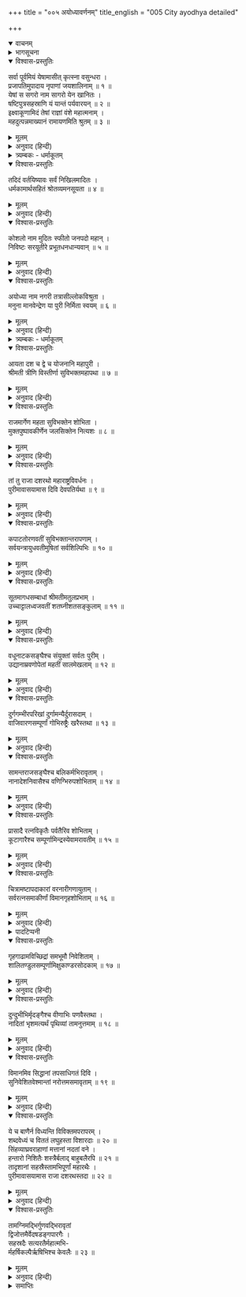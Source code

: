 +++
title = "००५ अयोध्यावर्णनम्"
title_english = "005 City ayodhya detailed"

+++
<details open><summary>वाचनम्</summary>
<div caption="श्रीराम-हरिसीताराममूर्ति-घनपाठिभ्यां वचनम्" class="audioEmbed" src="https://archive.org/download/Ramayana-recitation-Sriram-harisItArAmamUrti-Ghanapaati-v2/Kanda_1/Kanda_1_BK-005-Ayodhya_Varnavam.mp3"></div>
</details>

<details><summary>भागसूचना</summary>

5. राजा दशरथद्वारा सुरक्षित अयोध्यापुरीका वर्णन
</details>

<details open><summary>विश्वास-प्रस्तुतिः</summary>

सर्वा पूर्वमियं येषामासीत् कृत्स्ना वसुन्धरा ।  
प्रजापतिमुपादाय नृपाणां जयशालिनाम् ॥ १ ॥  
येषां स सगरो नाम सागरो येन खानितः ।  
षष्टिपुत्रसहस्राणि यं यान्तं पर्यवारयन् ॥ २ ॥  
इक्ष्वाकूणामिदं तेषां राज्ञां वंशे महात्मनाम् ।  
महदुत्पन्नमाख्यानं रामायणमिति श्रुतम् ॥ ३ ॥
</details>

<details><summary>मूलम्</summary>

सर्वा पूर्वमियं येषामासीत् कृत्स्ना वसुन्धरा ।  
प्रजापतिमुपादाय नृपाणां जयशालिनाम् ॥ १ ॥  
येषां स सगरो नाम सागरो येन खानितः ।  
षष्टिपुत्रसहस्राणि यं यान्तं पर्यवारयन् ॥ २ ॥  
इक्ष्वाकूणामिदं तेषां राज्ञां वंशे महात्मनाम् ।  
महदुत्पन्नमाख्यानं रामायणमिति श्रुतम् ॥ ३ ॥
</details>

<details><summary>अनुवाद (हिन्दी)</summary>

यह सारी पृथ्वी पूर्वकालमें प्रजापति मनुसे लेकर अबतक जिस वंशके विजयशाली नरेशोंके अधिकारमें रही है, जिन्होंने समुद्रको खुदवाया था और जिन्हें यात्राकालमें साठ हजार पुत्र घेरकर चलते थे, वे महाप्रतापी राजा सगर जिनके कुलमें उत्पन्न हुए, इन्हीं इक्ष्वाकुवंशी महात्मा राजाओंकी कुलपरम्परामें रामायणनामसे प्रसिद्ध इस महान् ऐतिहासिक काव्यकी अवतारणा हुई है ॥ १—३ ॥
</details>

<details><summary>त्र्यम्बकः - धर्माकूतम्</summary>

प्रजापतिर् मनुः । तस्येयं पृथिवी ब्रह्मणा दत्ता । स च एतस्याः परिपालनं वर्णाश्रम-धर्माणां रक्षणं दुष्ट-निग्रहः शिष्ट-परिपालनं च कर्तव्यम् इति बुद्ध्या पृथिव्याम् आर्यावर्त-पुण्य-भूमौ,
</details>

<details open><summary>विश्वास-प्रस्तुतिः</summary>

तदिदं वर्तयिष्यावः सर्वं निखिलमादितः ।  
धर्मकामार्थसहितं श्रोतव्यमनसूयता ॥ ४ ॥
</details>

<details><summary>मूलम्</summary>

तदिदं वर्तयिष्यावः सर्वं निखिलमादितः ।  
धर्मकामार्थसहितं श्रोतव्यमनसूयता ॥ ४ ॥
</details>

<details><summary>अनुवाद (हिन्दी)</summary>

हम दोनों आदिसे अन्ततक इस सारे काव्यका पूर्णरूपसे गान करेंगे । इसके द्वारा धर्म, अर्थ, काम और मोक्ष चारों पुरुषार्थोंकी सिद्धि होती है; अतः आपलोग दोषदृष्टिका परित्याग करके इसका श्रवण करें ॥ ४ ॥
</details>

<details open><summary>विश्वास-प्रस्तुतिः</summary>

कोशलो नाम मुदितः स्फीतो जनपदो महान् ।  
निविष्टः सरयूतीरे प्रभूतधनधान्यवान् ॥ ५ ॥
</details>

<details><summary>मूलम्</summary>

कोशलो नाम मुदितः स्फीतो जनपदो महान् ।  
निविष्टः सरयूतीरे प्रभूतधनधान्यवान् ॥ ५ ॥
</details>

<details><summary>अनुवाद (हिन्दी)</summary>

कोशल नामसे प्रसिद्ध एक बहुत बड़ा जनपद है, जो सरयू नदीके किनारे बसा हुआ है । वह प्रचुर धन-धान्यसे सम्पन्न, सुखी और समृद्धिशाली है ॥ ५ ॥
</details>

<details open><summary>विश्वास-प्रस्तुतिः</summary>

अयोध्या नाम नगरी तत्रासील्लोकविश्रुता ।  
मनुना मानवेन्द्रेण या पुरी निर्मिता स्वयम् ॥ ६ ॥
</details>

<details><summary>मूलम्</summary>

अयोध्या नाम नगरी तत्रासील्लोकविश्रुता ।  
मनुना मानवेन्द्रेण या पुरी निर्मिता स्वयम् ॥ ६ ॥
</details>

<details><summary>अनुवाद (हिन्दी)</summary>

उसी जनपदमें अयोध्या नामकी एक नगरी है, जो समस्त लोकोंमें विख्यात है । उस पुरीको स्वयं महाराज मनुने बनवाया और बसाया था ॥ ६ ॥
</details>

<details><summary>त्र्यम्बकः - धर्माकूतम्</summary>

तस्यां कर्मानुष्ठानार्थं वेदोक्त-धर्म-विषय-व्यवस्थापिकां स्मृतिं धर्मतो राज्य-परिपालनायोपदिश्य,

यस् त्व् इन्द्रियाणि मनसा नियम्यारभते ऽर्जुन ।  
कर्मेन्द्रियैः कर्म-योगम् असक्तः स विशिष्यते ॥  
तस्माद् असक्तः सततं कार्यं कर्म समाचर ।  
असक्तो ह्य् आचरन् कर्म परम् आप्नोति पूरुषः ॥  
संन्यासः कर्म-योगश् च निश्रेयस-कराव् उभौ ।  
तयोस् तु कर्म-संन्यासात् कर्म-योगो विशिष्यते ॥

इत्य् एवम् आदिभिः श्लोकैः प्रतिपादितं कर्म-योगं च,

इमं विवस्वते योगं प्रोक्तवान् अहम् अव्ययम् । 
विवस्वान् मनवे प्राह मनुर् इक्ष्वाकवे ऽब्रवीत् ॥

इति भगवद्-गीता-प्रतिपादित-क्रमेण दत्त्वा इक्ष्वाकुं पुत्रं नियुक्तवान् । इतर-देशेषु धर्म-विरुद्धाचार-बाहुल्यात् तेषु वासस्यापि प्रतिषिद्धत्वात् तत्रत्याचारः प्रमाणीकर्तुं न शक्यते । तथा च बोधायनः- 

> अवन्तयो ऽङ्ग-मगधाः सौराष्ट्रा दक्षिणापथाः । उपावृत्-सिन्धु-सौवीरा एते संकीर्ण-योनयः ॥ आरट्टान् कारस्करान् पौण्ड्रान् सौवीरान् वङ्ग-कलिङ्गान् प्रानूनान् इति च गत्वा पुनस्तोमेन यजेत । सर्व-पृष्ठया वा । अथ अप्य् उदाहरन्ति - पद्भ्यां स कुरुते पापं यः कलिङ्गान् प्रपद्यते । ऋषयो निष्कृतिं तस्य प्राहुर् वैश्वानरं हविः ।

इति । अतः पृथिव्यां प्रमाणीभूताचार-निर्धारणाय आर्यावर्तः पुण्य-देशस् तैर् एव गृहीतः । "प्राग् आदर्शात् प्रत्यक् काल-वनात् दक्षिणेन हिमवन्तम् उदक् पारियात्रम् एतद् आर्यावर्तम् । तस्मिन् य आचारः स प्रमाणम्" इति । तत्र अयोध्यायाम् इक्ष्वाकु-प्रभृतयः धर्मेण पृथ्वी-पालनं कृत्वा राज्ये स्व-स्व-पुत्रान् अभिषिच्य यथा-कालं वानप्रस्थाश्रमम् आश्रितवन्तः । तथा च तद्-वंश्यानाम् इदम् एव व्रतम् उक्तं कालिदासेन - 

अथ स विषय-व्यावृत्तात्मा यथा-विधि सूनवे नृपति-ककुदं दत्त्वा यूने सितातप-वारणम् । मुनि-वन-तरु-च्छायां देव्या तया सह शिश्रिये गलित-गवयसाम्-इक्ष्वाकूणाम् इदं हि कुल-व्रतम्।

इति, वार्द्धके मुनि-वृत्तीनां योगेनान्ते तनु-त्यजाम्" इत्य् अपि । तद्-वंश्यास् तु अग्रे विस्तरेण प्रतिपाद्यन्ते । तद्-वंशे विशुद्धाद् दशरथात् पतिव्रतानाम् अग्रगण्यायां कौसल्यायां श्री-राम-स्वामिनो जन्म प्रतिपादयिष्यते । महतां शुद्ध-जनिर् दुर्लभा । तथा च महाभारते - 

नदीनां च ऋषीणां च साधूनां च महात्मनाम् ।  
प्रभावो नाधिगन्तव्यः स्त्रीणां दुश्चरितस्य च ॥

इति । एतस्योदाहरणं कुम्भोद्भव-वैन्यादयो बहवः सन्ति । विस्तर-भयान् न लिख्यन्ते । अयं तु श्री-राम-स्वामी विशुद्ध-माता-पितृ-जन्यः । 
</details>

<details open><summary>विश्वास-प्रस्तुतिः</summary>

आयता दश च द्वे च योजनानि महापुरी ।  
श्रीमती त्रीणि विस्तीर्णा सुविभक्तमहापथा ॥ ७ ॥
</details>

<details><summary>मूलम्</summary>

आयता दश च द्वे च योजनानि महापुरी ।  
श्रीमती त्रीणि विस्तीर्णा सुविभक्तमहापथा ॥ ७ ॥
</details>

<details><summary>अनुवाद (हिन्दी)</summary>

वह शोभाशालिनी महापुरी बारह योजन लम्बी और तीन योजन चौड़ी थी । वहाँ बाहरके जनपदोंमें जानेका जो विशाल राजमार्ग था, वह उभयपार्श्वमें विविध वृक्षावलियोंसे विभूषित होनेके कारण सुस्पष्टतया अन्य मार्गोंसे विभक्त जान पड़ता था ॥ ७ ॥
</details>

<details open><summary>विश्वास-प्रस्तुतिः</summary>

राजमार्गेण महता सुविभक्तेन शोभिता ।  
मुक्तपुष्पावकीर्णेन जलसिक्तेन नित्यशः ॥ ८ ॥
</details>

<details><summary>मूलम्</summary>

राजमार्गेण महता सुविभक्तेन शोभिता ।  
मुक्तपुष्पावकीर्णेन जलसिक्तेन नित्यशः ॥ ८ ॥
</details>

<details><summary>अनुवाद (हिन्दी)</summary>

सुन्दर विभागपूर्वक बना हुआ महान् राजमार्ग उस पुरीकी शोभा बढ़ा रहा था । उसपर खिले हुए फूल बिखेरे जाते थे तथा प्रतिदिन उसपर जलका छिड़काव होता था ॥ ८ ॥
</details>

<details open><summary>विश्वास-प्रस्तुतिः</summary>

तां तु राजा दशरथो महाराष्ट्रविवर्धनः ।  
पुरीमावासयामास दिवि देवपतिर्यथा ॥ ९ ॥
</details>

<details><summary>मूलम्</summary>

तां तु राजा दशरथो महाराष्ट्रविवर्धनः ।  
पुरीमावासयामास दिवि देवपतिर्यथा ॥ ९ ॥
</details>

<details><summary>अनुवाद (हिन्दी)</summary>

जैसे स्वर्गमें देवराज इन्द्रने अमरावतीपुरी बसायी थी, उसी प्रकार धर्म और न्यायके बलसे अपने महान् राष्ट्रकी वृद्धि करनेवाले राजा दशरथने अयोध्यापुरीको पहलेकी अपेक्षा विशेषरूपसे बसाया था ॥ ९ ॥
</details>

<details open><summary>विश्वास-प्रस्तुतिः</summary>

कपाटतोरणवतीं सुविभक्तान्तरापणाम् ।  
सर्वयन्त्रायुधवतीमुषितां सर्वशिल्पिभिः ॥ १० ॥
</details>

<details><summary>मूलम्</summary>

कपाटतोरणवतीं सुविभक्तान्तरापणाम् ।  
सर्वयन्त्रायुधवतीमुषितां सर्वशिल्पिभिः ॥ १० ॥
</details>

<details><summary>अनुवाद (हिन्दी)</summary>

वह पुरी बड़े-बड़े फाटकों और किवाड़ोंसे सुशोभित थी । उसके भीतर पृथक्-पृथक् बाजारें थीं । वहाँ सब प्रकारके यन्त्र और अस्त्र-शस्त्र संचित थे । उस पुरीमें सभी कलाओंके शिल्पी निवास करते थे ॥ १० ॥
</details>

<details open><summary>विश्वास-प्रस्तुतिः</summary>

सूतमागधसम्बाधां श्रीमतीमतुलप्रभाम् ।  
उच्चाट्टालध्वजवतीं शतघ्नीशतसङ्कुलाम् ॥ ११ ॥
</details>

<details><summary>मूलम्</summary>

सूतमागधसम्बाधां श्रीमतीमतुलप्रभाम् ।  
उच्चाट्टालध्वजवतीं शतघ्नीशतसङ्कुलाम् ॥ ११ ॥
</details>

<details><summary>अनुवाद (हिन्दी)</summary>

स्तुति-पाठ करनेवाले सूत और वंशावलीका बखान करनेवाले मागध वहाँ भरे हुए थे । वह पुरी सुन्दर शोभासे सम्पन्न थी । उसकी सुषमाकी कहीं तुलना नहीं थी । वहाँ ऊँची-ऊँची अट्टालिकाएँ थीं, जिनके ऊपर ध्वज फहराते थे । सैकड़ों शतघ्नियों (तोपों) से वह पुरी व्याप्त थी ॥ ११ ॥
</details>

<details open><summary>विश्वास-प्रस्तुतिः</summary>

वधूनाटकसङ्घैश्च संयुक्तां सर्वतः पुरीम् ।  
उद्यानाम्रवणोपेतां महतीं सालमेखलाम् ॥ १२ ॥
</details>

<details><summary>मूलम्</summary>

वधूनाटकसङ्घैश्च संयुक्तां सर्वतः पुरीम् ।  
उद्यानाम्रवणोपेतां महतीं सालमेखलाम् ॥ १२ ॥
</details>

<details><summary>अनुवाद (हिन्दी)</summary>

उस पुरीमें ऐसी बहुत-सी नाटक-मण्डलियाँ थीं, जिनमें केवल स्त्रियाँ ही नृत्य एवं अभिनय करती थीं । उस नगरीमें चारों ओर उद्यान तथा आमोंके बगीचे थे । लम्बाई और चौड़ाईकी दृष्टिसे वह पुरी बहुत विशाल थी तथा साखूके वन उसे सब ओरसे घेरे हुए थे ॥ १२ ॥
</details>

<details open><summary>विश्वास-प्रस्तुतिः</summary>

दुर्गगम्भीरपरिखां दुर्गामन्यैर्दुरासदाम् ।  
वाजिवारणसम्पूर्णां गोभिरुष्ट्रैः खरैस्तथा ॥ १३ ॥
</details>

<details><summary>मूलम्</summary>

दुर्गगम्भीरपरिखां दुर्गामन्यैर्दुरासदाम् ।  
वाजिवारणसम्पूर्णां गोभिरुष्ट्रैः खरैस्तथा ॥ १३ ॥
</details>

<details><summary>अनुवाद (हिन्दी)</summary>

उसके चारों ओर गहरी खाई खुदी थी, जिसमें प्रवेश करना या जिसे लाँघना अत्यन्त कठिन था । वह नगरी दूसरोंके लिये सर्वथा दुर्गम एवं दुर्जय थी । घोड़े, हाथी, गाय-बैल, ऊँट तथा गदहे आदि उपयोगी पशुओंसे वह पुरी भरी-पूरी थी ॥ १३ ॥
</details>

<details open><summary>विश्वास-प्रस्तुतिः</summary>

सामन्तराजसङ्घैश्च बलिकर्मभिरावृताम् ।  
नानादेशनिवासैश्च वणिग्भिरुपशोभिताम् ॥ १४ ॥
</details>

<details><summary>मूलम्</summary>

सामन्तराजसङ्घैश्च बलिकर्मभिरावृताम् ।  
नानादेशनिवासैश्च वणिग्भिरुपशोभिताम् ॥ १४ ॥
</details>

<details><summary>अनुवाद (हिन्दी)</summary>

कर देनेवाले सामन्त नरेशोंके समुदाय उसे सदा घेरे रहते थे । विभिन्न देशोंके निवासी वैश्य उस पुरीकी शोभा बढ़ाते थे ॥ १४ ॥
</details>

<details open><summary>विश्वास-प्रस्तुतिः</summary>

प्रासादै रत्नविकृतैः पर्वतैरिव शोभिताम् ।  
कूटागारैश्च सम्पूर्णामिन्द्रस्येवामरावतीम् ॥ १५ ॥
</details>

<details><summary>मूलम्</summary>

प्रासादै रत्नविकृतैः पर्वतैरिव शोभिताम् ।  
कूटागारैश्च सम्पूर्णामिन्द्रस्येवामरावतीम् ॥ १५ ॥
</details>

<details><summary>अनुवाद (हिन्दी)</summary>

वहाँके महलोंका निर्माण नाना प्रकारके रत्नोंसे हुआ था । वे गगनचुम्बी प्रासाद पर्वतोंके समान जान पड़ते थे । उनसे उस पुरीकी बड़ी शोभा हो रही थी । बहुसंख्यक कूटागारों (गुप्तगृहों अथवा स्त्रियोंके क्रीड़ाभवनों) से परिपूर्ण वह नगरी इन्द्रकी अमरावतीके समान जान पड़ती थी ॥ १५ ॥
</details>

<details open><summary>विश्वास-प्रस्तुतिः</summary>

चित्रामष्टापदाकारां वरनारीगणायुताम् ।  
सर्वरत्नसमाकीर्णां विमानगृहशोभिताम् ॥ १६ ॥
</details>

<details><summary>मूलम्</summary>

चित्रामष्टापदाकारां वरनारीगणायुताम् ।  
सर्वरत्नसमाकीर्णां विमानगृहशोभिताम् ॥ १६ ॥
</details>

<details><summary>अनुवाद (हिन्दी)</summary>

उसकी शोभा विचित्र थी । उसके महलोंपर सोनेका पानी चढ़ाया गया था (अथवा वह पुरी द्यूतफलकके* आकारमें बसायी गयी थी) । श्रेष्ठ एवं सुन्दरी नारियोंके समूह उस पुरीकी शोभा बढ़ाते थे । वह सब प्रकारके रत्नोंसे भरी-पूरी तथा सतमहले प्रासादोंसे सुशोभित थी ॥
</details>

<details><summary>पादटिप्पनी</summary>

* गोविन्दराजकी टीकामें अष्टापदका अर्थ शारिफल या द्यूतफलक किया गया है । वह चौकी जिसपर पासा बिछाया या खेला जाय, द्यूतफलक कहलाती है । पुरीके बीचमें राजमहल था । उसके चारों ओर राजबीथियाँ थीं और बीचमें खाली जगहें थीं । यही ‘अष्टापदाकारा’ का भाव है ।
</details>

<details open><summary>विश्वास-प्रस्तुतिः</summary>

गृहगाढामविच्छिद्रां समभूमौ निवेशिताम् ।  
शालितण्डुलसम्पूर्णामिक्षुकाण्डरसोदकाम् ॥ १७ ॥
</details>

<details><summary>मूलम्</summary>

गृहगाढामविच्छिद्रां समभूमौ निवेशिताम् ।  
शालितण्डुलसम्पूर्णामिक्षुकाण्डरसोदकाम् ॥ १७ ॥
</details>

<details><summary>अनुवाद (हिन्दी)</summary>

पुरवासियोंके घरोंसे उसकी आबादी इतनी घनी हो गयी थी कि कहीं थोड़ा-सा भी अवकाश नहीं दिखायी देता था । उसे समतल भूमिपर बसाया गया था । वह नगरी जड़हन धानके चावलोंसे भरपूर थी । वहाँका जल इतना मीठा या स्वादिष्ट था, मानो ईखका रस हो ॥
</details>

<details open><summary>विश्वास-प्रस्तुतिः</summary>

दुन्दुभीभिर्मृदङ्गैश्च वीणाभिः पणवैस्तथा ।  
नादितां भृशमत्यर्थं पृथिव्यां तामनुत्तमाम् ॥ १८ ॥
</details>

<details><summary>मूलम्</summary>

दुन्दुभीभिर्मृदङ्गैश्च वीणाभिः पणवैस्तथा ।  
नादितां भृशमत्यर्थं पृथिव्यां तामनुत्तमाम् ॥ १८ ॥
</details>

<details><summary>अनुवाद (हिन्दी)</summary>

भूमण्डलकी वह सर्वोत्तम नगरी दुन्दुभि, मृदंग, वीणा, पणव आदि वाद्योंकी मधुर ध्वनिसे अत्यन्त गूँजती रहती थी ॥ १८ ॥
</details>

<details open><summary>विश्वास-प्रस्तुतिः</summary>

विमानमिव सिद्धानां तपसाधिगतं दिवि ।  
सुनिवेशितवेश्मान्तां नरोत्तमसमावृताम् ॥ १९ ॥
</details>

<details><summary>मूलम्</summary>

विमानमिव सिद्धानां तपसाधिगतं दिवि ।  
सुनिवेशितवेश्मान्तां नरोत्तमसमावृताम् ॥ १९ ॥
</details>

<details><summary>अनुवाद (हिन्दी)</summary>

देवलोकमें तपस्यासे प्राप्त हुए सिद्धोंके विमानकी भाँति उस पुरीका भूमण्डलमें सर्वोत्तम स्थान था । वहाँके सुन्दर महल बहुत अच्छे ढंगसे बनाये और बसाये गये थे । उनके भीतरी भाग बहुत ही सुन्दर थे । बहुत-से श्रेष्ठ पुरुष उस पुरीमें निवास करते थे ॥ १९ ॥
</details>

<details open><summary>विश्वास-प्रस्तुतिः</summary>

ये च बाणैर्न विध्यन्ति विविक्तमपरापरम् ।  
शब्दवेध्यं च विततं लघुहस्ता विशारदाः ॥ २० ॥  
सिंहव्याघ्रवराहाणां मत्तानां नदतां वने ।  
हन्तारो निशितैः शस्त्रैर्बलाद् बाहुबलैरपि ॥ २१ ॥  
तादृशानां सहस्रैस्तामभिपूर्णां महारथैः ।  
पुरीमावासयामास राजा दशरथस्तदा ॥ २२ ॥
</details>

<details><summary>मूलम्</summary>

ये च बाणैर्न विध्यन्ति विविक्तमपरापरम् ।  
शब्दवेध्यं च विततं लघुहस्ता विशारदाः ॥ २० ॥  
सिंहव्याघ्रवराहाणां मत्तानां नदतां वने ।  
हन्तारो निशितैः शस्त्रैर्बलाद् बाहुबलैरपि ॥ २१ ॥  
तादृशानां सहस्रैस्तामभिपूर्णां महारथैः ।  
पुरीमावासयामास राजा दशरथस्तदा ॥ २२ ॥
</details>

<details><summary>अनुवाद (हिन्दी)</summary>

जो अपने समूहसे बिछुड़कर असहाय हो गया हो, जिसके आगे-पीछे कोई न हो (अर्थात् जो पिता और पुत्र दोनोंसे हीन हो) तथा जो शब्दवेधी बाणद्वारा बेधने योग्य हों अथवा युद्धसे हारकर भागे जा रहे हों, ऐसे पुरुषोंपर जो लोग बाणोंका प्रहार नहीं करते, जिनके सधे-सधाये हाथ शीघ्रतापूर्वक लक्ष्यवेध करनेमें समर्थ हैं, अस्त्र-शस्त्रोंके प्रयोगमें कुशलता प्राप्त कर चुके हैं तथा जो वनमें गर्जते हुए मतवाले सिंहों, व्याघ्रों और सूअरोंको तीखे शस्त्रोंसे एवं भुजाओंके बलसे भी बलपूर्वक मार डालनेमें समर्थ हैं, ऐसे सहस्रों महारथी वीरोंसे अयोध्यापुरी भरी-पूरी थी । उसे महाराज दशरथने बसाया और पाला था ॥ २०—२२ ॥
</details>

<details open><summary>विश्वास-प्रस्तुतिः</summary>

तामग्निमद्भिर्गुणवद्भिरावृतां  
द्विजोत्तमैर्वेदषडङ्गपारगैः ।  
सहस्रदैः सत्यरतैर्महात्मभि-  
र्महर्षिकल्पैर्ऋषिभिश्च केवलैः ॥ २३ ॥
</details>

<details><summary>मूलम्</summary>

तामग्निमद्भिर्गुणवद्भिरावृतां  
द्विजोत्तमैर्वेदषडङ्गपारगैः ।  
सहस्रदैः सत्यरतैर्महात्मभि-  
र्महर्षिकल्पैर्ऋषिभिश्च केवलैः ॥ २३ ॥
</details>

<details><summary>अनुवाद (हिन्दी)</summary>

अग्निहोत्री, शम-दम आदि उत्तम गुणोंसे सम्पन्न तथा छहों अंगोंसहित सम्पूर्ण वेदोंके पारंगत विद्वान् श्रेष्ठ ब्राह्मण उस पुरीको सदा घेरे रहते थे । वे सहस्रोंका दान करनेवाले और सत्यमें तत्पर रहनेवाले थे । ऐसे महर्षिकल्प महात्माओं तथा ऋषियोंसे अयोध्यापुरी सुशोभित थी तथा राजा दशरथ उसकी रक्षा करते थे ॥
</details>

<details><summary>समाप्तिः</summary>

इत्यार्षे श्रीमद्रामायणे वाल्मीकीये आदिकाव्ये बालकाण्डे पञ्चमः सर्गः ॥ ५ ॥  
इस प्रकार श्रीवाल्मीकिनिर्मित आर्षरामायण आदिकाव्यके बालकाण्डमें पाँचवाँ सर्ग पूरा हुआ ॥ ५ ॥
</details>

